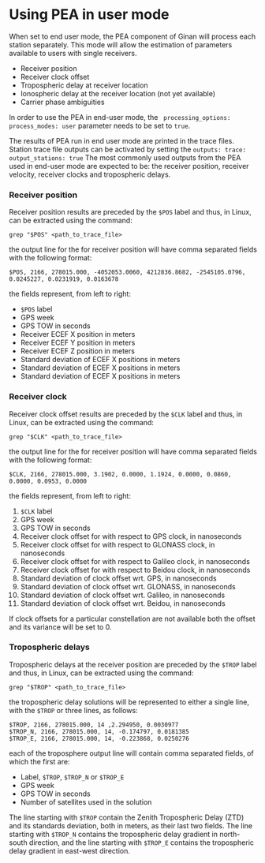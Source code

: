  

# Using PEA in user mode

When set to end user mode, the PEA component of Ginan will process each station separately. This mode will allow the estimation of parameters available to users with single receivers. 

* Receiver position
* Receiver clock offset
* Tropospheric delay at receiver location
* Ionospheric delay at the receiver location (not yet available)
* Carrier phase ambiguities


In order to use the PEA in end-user mode, the ` processing_options: process_modes: user` parameter needs to be set to `true`.

The results of PEA run in end user mode are printed in the trace files.
Station trace file outputs can be activated by setting the `outputs: trace: output_stations: true`
The most commonly used outputs from the PEA used in end-user mode are expected to be: the receiver position, receiver velocity, receiver clocks and tropospheric delays.

### Receiver position 

Receiver position results are preceded by the `$POS` label and thus, in Linux, can be extracted using the command:

    grep "$POS" <path_to_trace_file>

the output line for the for receiver position will have comma separated fields with the following format:

    $POS, 2166, 278015.000, -4052053.0060, 4212836.8682, -2545105.0796, 0.0245227, 0.0231919, 0.0163678

the fields represent, from left to right:

 * `$POS` label
 * GPS week
 * GPS TOW in seconds
 * Receiver ECEF X position in meters
 * Receiver ECEF Y position in meters
 * Receiver ECEF Z position in meters
 * Standard deviation of ECEF X positions in meters
 * Standard deviation of ECEF X positions in meters
 * Standard deviation of ECEF X positions in meters


### Receiver clock

Receiver clock offset results are preceded by the `$CLK` label and thus, in Linux, can be extracted using the command:

    grep "$CLK" <path_to_trace_file>

the output line for the for receiver position will have comma separated fields with the following format:

    $CLK, 2166, 278015.000, 3.1902, 0.0000, 1.1924, 0.0000, 0.0860, 0.0000, 0.0953, 0.0000

the fields represent, from left to right:

1. `$CLK` label
1. GPS week
1. GPS TOW in seconds
1. Receiver clock offset for with respect to GPS clock, in nanoseconds
1. Receiver clock offset for with respect to GLONASS clock, in nanoseconds
1. Receiver clock offset for with respect to Galileo clock, in nanoseconds
1. Receiver clock offset for with respect to Beidou clock, in nanoseconds   
1. Standard deviation of clock offset wrt. GPS, in nanoseconds
1. Standard deviation of clock offset wrt. GLONASS, in nanoseconds
1. Standard deviation of clock offset wrt. Galileo, in nanoseconds
1. Standard deviation of clock offset wrt. Beidou, in nanoseconds

If clock offsets for a particular constellation are not available both the offset and its variance will be set to 0.

### Tropospheric delays 

Tropospheric delays at the receiver position are preceded by the `$TROP` label and thus, in Linux, can be extracted using the command:

    grep "$TROP" <path_to_trace_file>

the tropospheric delay solutions will be represented to either a single line, with the `$TROP` or three lines, as follows:

```
$TROP, 2166, 278015.000, 14 ,2.294950, 0.0030977
$TROP_N, 2166, 278015.000, 14, -0.174797, 0.0181385
$TROP_E, 2166, 278015.000, 14, -0.223868, 0.0250276
```

each of the troposphere output line will contain comma separated fields, of which the first are:

* Label, `$TROP`, `$TROP_N` or `$TROP_E`
* GPS week
* GPS TOW in seconds
* Number of satellites used in the solution

The line starting with `$TROP` contain the Zenith Tropospheric Delay (ZTD) and its standards deviation, both in meters, as their last two fields.  The line starting with `$TROP_N` contains the tropospheric delay gradient in north-south direction, and  the line starting with `$TROP_E` contains the tropospheric delay gradient in east-west direction.
